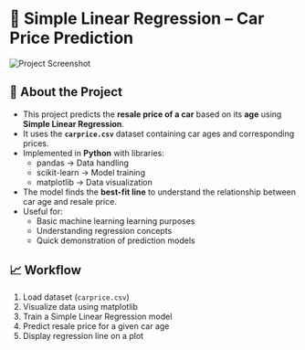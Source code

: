 # 🚗 Simple Linear Regression – Car Price Prediction

![Project Screenshot](image.png)

## 📌 About the Project
- This project predicts the **resale price of a car** based on its **age** using **Simple Linear Regression**.
- It uses the **`carprice.csv`** dataset containing car ages and corresponding prices.
- Implemented in **Python** with libraries:
  - pandas → Data handling
  - scikit-learn → Model training
  - matplotlib → Data visualization
- The model finds the **best-fit line** to understand the relationship between car age and resale price.
- Useful for:
  - Basic machine learning learning purposes
  - Understanding regression concepts
  - Quick demonstration of prediction models

## 📈 Workflow
1. Load dataset (`carprice.csv`)
2. Visualize data using matplotlib
3. Train a Simple Linear Regression model
4. Predict resale price for a given car age
5. Display regression line on a plot
